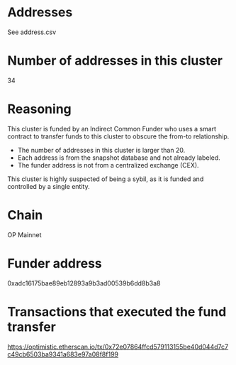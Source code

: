 # Addresses

See address.csv

# Number of addresses in this cluster

34

# Reasoning

This cluster is funded by an Indirect Common Funder who uses a smart contract to transfer funds to this cluster to obscure the from-to relationship.

- The number of addresses in this cluster is larger than 20.
- Each address is from the snapshot database and not already labeled.
- The funder address is not from a centralized exchange (CEX).

This cluster is highly suspected of being a sybil, as it is funded and controlled by a single entity.

# Chain

OP Mainnet

# Funder address

0xadc16175bae89eb12893a9b3ad00539b6dd8b3a8

# Transactions that executed the fund transfer

https://optimistic.etherscan.io/tx/0x72e07864ffcd579113155be40d044d7c7c49cb6503ba9341a683e97a08f8f199
